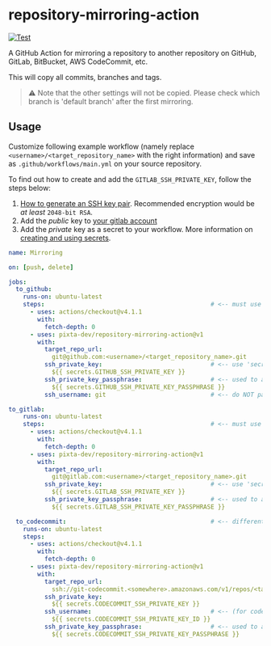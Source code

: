 # repository-mirroring-action

[![Test](https://github.com/pixta-dev/repository-mirroring-action/actions/workflows/test.yml/badge.svg)](https://github.com/pixta-dev/repository-mirroring-action/actions/workflows/test.yml)

A GitHub Action for mirroring a repository to another repository on GitHub, GitLab, BitBucket, AWS CodeCommit, etc.

This will copy all commits, branches and tags.

>⚠️ Note that the other settings will not be copied. Please check which branch is 'default branch' after the first mirroring.

## Usage

Customize following example workflow (namely replace `<username>/<target_repository_name>` with the right information) and save as `.github/workflows/main.yml` on your source repository.

To find out how to create and add the `GITLAB_SSH_PRIVATE_KEY`, follow the steps below:
1. [How to generate an SSH key pair](https://docs.gitlab.com/ee/ssh/#generate-an-ssh-key-pair). Recommended encryption would be _at least_ `2048-bit RSA`.
2. Add the _public_ key to [your gitlab account](https://gitlab.com/-/profile/keys)
3. Add the _private_ key as a secret to your workflow. More information on [creating and using secrets](https://help.github.com/en/actions/automating-your-workflow-with-github-actions/creating-and-using-encrypted-secrets).


```yaml
name: Mirroring

on: [push, delete]

jobs:
  to_github:
    runs-on: ubuntu-latest
    steps:                                              # <-- must use actions/checkout before mirroring!
      - uses: actions/checkout@v4.1.1
        with:
          fetch-depth: 0
      - uses: pixta-dev/repository-mirroring-action@v1
        with:
          target_repo_url:
            git@github.com:<username>/<target_repository_name>.git
          ssh_private_key:                              # <-- use 'secrets' to pass credential information.
            ${{ secrets.GITHUB_SSH_PRIVATE_KEY }}
          ssh_private_key_passphrase:                   # <-- used to allow the private key usage (optional).
            ${{ secrets.GITHUB_SSH_PRIVATE_KEY_PASSPHRASE }}
          ssh_username: git                             # <-- do NOT pass this argument unless equal to 'git' for github job.

to_gitlab:
    runs-on: ubuntu-latest
    steps:                                              # <-- must use actions/checkout before mirroring!
      - uses: actions/checkout@v4.1.1
        with:
          fetch-depth: 0
      - uses: pixta-dev/repository-mirroring-action@v1
        with:
          target_repo_url:
            git@gitlab.com:<username>/<target_repository_name>.git
          ssh_private_key:                              # <-- use 'secrets' to pass credential information.
            ${{ secrets.GITLAB_SSH_PRIVATE_KEY }}
          ssh_private_key_passphrase:                   # <-- used to allow the private key usage (optional).
            ${{ secrets.GITLAB_SSH_PRIVATE_KEY_PASSPHRASE }}

  to_codecommit:                                        # <-- different jobs are executed in parallel.
    runs-on: ubuntu-latest
    steps:
      - uses: actions/checkout@v4.1.1
        with:
          fetch-depth: 0
      - uses: pixta-dev/repository-mirroring-action@v1
        with:
          target_repo_url:
            ssh://git-codecommit.<somewhere>.amazonaws.com/v1/repos/<target_repository_name>
          ssh_private_key:
            ${{ secrets.CODECOMMIT_SSH_PRIVATE_KEY }}
          ssh_username:                                 # <-- (for codecommit) you need to specify ssh-key-id as ssh username.
            ${{ secrets.CODECOMMIT_SSH_PRIVATE_KEY_ID }}
          ssh_private_key_passphrase:                   # <-- used to allow the private key usage (optional).
            ${{ secrets.CODECOMMIT_SSH_PRIVATE_KEY_PASSPHRASE }}
```
